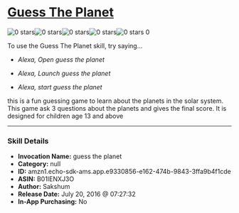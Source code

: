 # [Guess The Planet](http://alexa.amazon.com/#skills/amzn1.echo-sdk-ams.app.e9330856-e162-474b-9843-3ffa9b4f1cde)
![0 stars](../../images/ic_star_border_black_18dp_1x.png)![0 stars](../../images/ic_star_border_black_18dp_1x.png)![0 stars](../../images/ic_star_border_black_18dp_1x.png)![0 stars](../../images/ic_star_border_black_18dp_1x.png)![0 stars](../../images/ic_star_border_black_18dp_1x.png) 0

To use the Guess The Planet skill, try saying...

* *Alexa, Open guess the planet*

* *Alexa, Launch guess the planet*

* *Alexa, start guess the planet*

this is a fun guessing game to learn about the planets in the solar system. This game ask 3 questions about the planets and gives the final score. It is designed for children age 13 and above

***

### Skill Details

* **Invocation Name:** guess the planet
* **Category:** null
* **ID:** amzn1.echo-sdk-ams.app.e9330856-e162-474b-9843-3ffa9b4f1cde
* **ASIN:** B01IENXJ3O
* **Author:** Sakshum
* **Release Date:** July 20, 2016 @ 07:27:32
* **In-App Purchasing:** No
